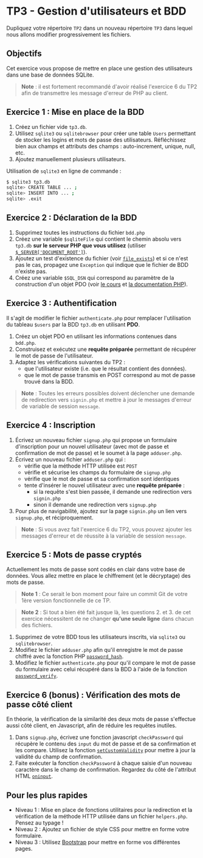 TP3 - Gestion d'utilisateurs et BDD
===================================

Dupliquez votre répertoire `TP2` dans un nouveau répertoire `TP3` dans lequel nous allons modifier progressivement les fichiers.

Objectifs
---------

Cet exercice vous propose de mettre en place une gestion des utilisateurs dans une base de données SQLite.

> **Note** : il est fortement recommandé d'avoir réalisé l'exercice 6 du TP2 afin de transmettre les message d'erreur de PHP au client.


Exercice 1 : Mise en place de la BDD
------------------------------------

1. Créez un fichier vide `tp3.db`.
2. Utilisez `sqlite3` ou `sqlitebrowser` pour créer une table `Users` permettant de stocker les logins et mots de passe des utilisateurs. Réfléchissez bien aux champs et attributs des champs : auto-increment, unique, null, etc.
3. Ajoutez manuellement plusieurs utilisateurs.

Utilisation de `sqlite3` en ligne de commande :
```bash
$ sqlite3 tp3.db
sqlite> CREATE TABLE ... ;
sqlite> INSERT INTO ... ;
sqlite> .exit
```

Exercice 2 : Déclaration de la BDD
----------------------------------

1. Supprimez toutes les instructions du fichier `bdd.php`
2. Créez une variable `$sqliteFile` qui contient le chemin absolu vers `tp3.db` **sur le serveur PHP que vous utilisez** (utiliser  [`$_SERVER['DOCUMENT_ROOT']`](https://www.php.net/manual/fr/reserved.variables.server.php)).
3. Ajoutez un test d'existence du fichier (voir [`file_exists`](https://www.php.net/manual/fr/function.file-exists.php)) et si ce n'est pas le cas, propagez une `Exception` qui indique que le fichier de BDD n'existe pas.
4. Créez une variable `$SQL_DSN` qui correspond au paramètre de la construction d'un objet PDO (voir [le cours](http://adrien.krahenbuhl.fr/courses/IUTRS/W31/CM2/) et [la documentation PHP](https://www.php.net/manual/fr/book.pdo.php)).


Exercice 3 : Authentification
-----------------------------

Il s'agit de modifier le fichier `authenticate.php` pour remplacer l'utilisation du tableau `$users` par la BDD `tp3.db` en utilisant **PDO**.

1. Créez un objet PDO en utilisant les informations contenues dans `bdd.php`.
2. Construisez et exécutez une **requête préparée** permettant de récupérer le mot de passe de l'utilisateur.
3. Adaptez les vérifications suivantes du TP2 :
	- que l'utilisateur existe (i.e. que le résultat contient des données).
	- que le mot de passe transmis en POST correspond au mot de passe trouvé dans la BDD.

> **Note** : Toutes les erreurs possibles doivent déclencher une demande de redirection vers `signin.php` et mettre à jour le messages d'erreur de variable de session `message`.


Exercice 4 : Inscription
------------------------

1. Écrivez un nouveau fichier `signup.php` qui propose un formulaire d'inscription pour un nouvel utilisateur (avec mot de passe et confirmation de mot de passe) et le soumet à la page `adduser.php`.
2. Écrivez un nouveau fichier `adduser.php` qui :
	- vérifie que la méthode HTTP utilisée est `POST`
	- vérifie et sécurise les champs du formulaire de `signup.php`
	- vérifie que le mot de passe et sa confirmation sont identiques
	- tente d'insérer le nouvel utilisateur avec une **requête préparée** :
		- si la requête s'est bien passée, il demande une redirection vers `signin.php`
		- sinon il demande une redirection vers `signup.php`
3. Pour plus de navigabilité, ajoutez sur la page `signin.php` un lien vers `signup.php`, et réciproquement.

> **Note** : Si vous avez fait l'exercice 6 du TP2, vous pouvez ajouter les messages d'erreur et de réussite à la variable de session `message`.


Exercice 5 : Mots de passe cryptés
----------------------------------

Actuellement les mots de passe sont codés en clair dans votre base de données. Vous allez mettre en place le chiffrement (et le décryptage) des mots de passe.

> **Note 1** : Ce serait le bon moment pour faire un commit Git de votre 1ère version fonctionnelle de ce TP.

> **Note 2** : Si tout a bien été fait jusque là, les questions 2. et 3. de cet exercice nécessitent de ne changer **qu'une seule ligne** dans chacun des fichiers.

1. Supprimez de votre BDD tous les utilisateurs inscrits, via `sqlite3` ou `sqlitebrowser`.
2. Modifiez le fichier `adduser.php` afin qu'il enregistre le mot de passe chiffré avec la fonction PHP [`password_hash`](http://php.net/manual/fr/function.password-hash.php).
3. Modifiez le fichier `authenticate.php` pour qu'il compare le mot de passe du formulaire avec celui récupéré dans la BDD à l'aide de la fonction [`password_verify`](http://php.net/manual/fr/function.password-verify.php).


Exercice 6 (bonus) : Vérification des mots de passe côté client
---------------------------------------------------------------

En théorie, la vérification de la similarité des deux mots de passe s'effectue aussi côté client, en Javascript, afin de réduire les requêtes inutiles.

1. Dans `signup.php`, écrivez une fonction javascript `checkPassword` qui récupère le contenu des `input` du mot de passe et de sa confirmation et les compare. Utilisez la fonction [`setCustomValidity`](https://developer.mozilla.org/fr/docs/Web/API/HTMLSelectElement/setCustomValidity) pour mettre à jour la validité du champ de confirmation.
2. Faite exécuter la fonction `checkPassword` à chaque saisie d'un nouveau caractère dans le champ de confirmation. Regardez du côté de l'attribut HTML [`oninput`](https://developer.mozilla.org/fr/docs/Web/API/GlobalEventHandlers/oninput).


Pour les plus rapides
---------------------

- Niveau 1 : Mise en place de fonctions utilitaires pour la redirection et la vérification de la méthode HTTP utilisée dans un fichier `helpers.php`. Pensez au typage !
- Niveau 2 : Ajoutez un fichier de style CSS pour mettre en forme votre formulaire.
- Niveau 3 : Utilisez [Bootstrap](https://getbootstrap.com) pour mettre en forme vos différentes pages.
